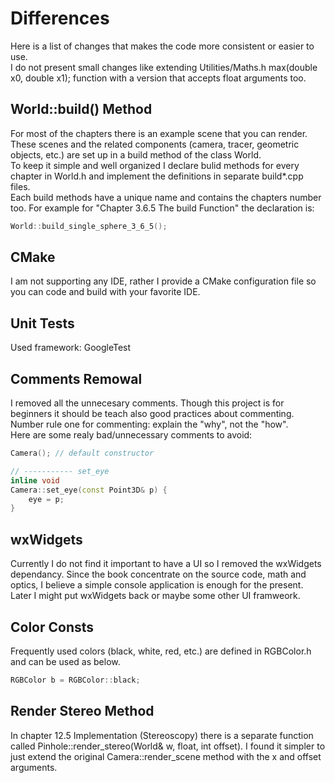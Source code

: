 # Differences
Here is a list of changes that makes the code more consistent or easier to use.  
I do not present small changes like extending Utilities/Maths.h max(double x0, double x1); function with a version that accepts float arguments too.

## World::build() Method
For most of the chapters there is an example scene that you can render. These scenes and the related components (camera, tracer, geometric objects, etc.) are set up in a build method of the class World.  
To keep it simple and well organized I declare bulid methods for every chapter in World.h and implement the definitions in separate build*.cpp files.  
Each build methods have a unique name and contains the chapters number too. For example for "Chapter 3.6.5 The build Function" the declaration is:
```cpp
World::build_single_sphere_3_6_5();
```

## CMake
I am not supporting any IDE, rather I provide a CMake configuration file so you can code and build with your favorite IDE.

## Unit Tests
Used framework: GoogleTest

## Comments Remowal
I removed all the unnecesary comments. Though this project is for beginners it should be teach also good practices about commenting.  
Number rule one for commenting: explain the "why", not the "how".  
Here are some realy bad/unnecessary comments to avoid:
```cpp
Camera(); // default constructor

// ----------- set_eye
inline void
Camera::set_eye(const Point3D& p) {
    eye = p;
}
```

## wxWidgets
Currently I do not find it important to have a UI so I removed the wxWidgets dependancy. Since the book concentrate on the source code, math and optics, I believe a simple console application is enough for the present.  
Later I might put wxWidgets back or maybe some other UI framweork.

## Color Consts
Frequently used colors (black, white, red, etc.) are defined in RGBColor.h and can be used as below.  
```cpp
RGBColor b = RGBColor::black;
```

## Render Stereo Method
In chapter 12.5 Implementation (Stereoscopy) there is a separate function called Pinhole::render_stereo(World& w, float, int offset). I found it simpler to just extend the original Camera::render_scene method with the x and offset arguments.
